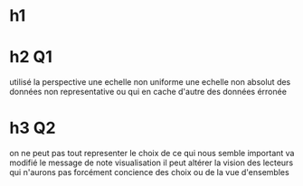# h1 
# h2 Q1
utilisé la perspective 
une echelle non uniforme 
une echelle non absolut 
des données non representative ou qui en cache d'autre 
des données érronée 

# h3  Q2
on ne peut pas tout representer le choix de ce qui nous semble important va modifié le message de note visualisation
il peut altérer la vision des lecteurs qui n'aurons pas forcément concience des choix ou de la vue d'ensembles 